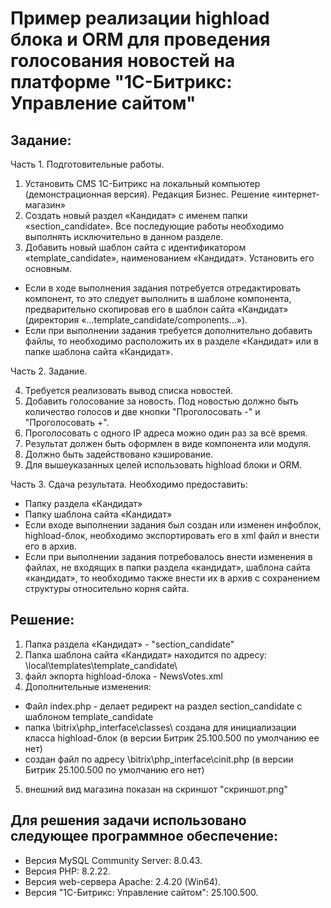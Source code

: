 # Пример реализации highload блока и ORM для проведения голосования новостей на  платформе "1С-Битрикс: Управление сайтом"

## Задание:

Часть 1. Подготовительные работы.
1. Установить CMS 1С-Битрикс на локальный компьютер (демонстрационная версия). Редакция Бизнес. Решение «интернет-магазин»
2. Создать новый раздел «Кандидат» с именем папки «section_candidate». Все последующие работы необходимо выполнять исключительно в данном разделе.
3. Добавить новый шаблон сайта с идентификатором «template_candidate», наименованием «Кандидат». Установить его основным.
- Если в ходе выполнения задания потребуется отредактировать компонент, то это следует выполнить в шаблоне компонента, предварительно скопировав его в шаблон сайта «Кандидат» (директория «…template_candidate/components…»).
- Если при выполнении задания требуется дополнительно добавить файлы, то необходимо расположить их в разделе «Кандидат» или в папке шаблона сайта «Кандидат».

Часть 2. Задание.

4. Требуется реализовать вывод списка новостей.
5. Добавить голосование за новость. Под новостью должно быть количество голосов и две кнопки "Проголосовать -" и "Проголосовать +".
6. Проголосовать с одного IP адреса можно один раз за всё время.
7. Результат должен быть оформлен в виде компонента или модуля.
8. Должно быть задействовано кэширование.
9. Для вышеуказанных целей использовать highload блоки и ORM.

Часть 3. Сдача результата. Необходимо предоставить:

- Папку раздела «Кандидат»
- Папку шаблона сайта «Кандидат»
- Если входе выполнении задания был создан или изменен инфоблок, highload-блок, необходимо экспортировать его в xml файл и внести его в архив.
- Если при выполнении задания потребовалось внести изменения в файлах, не входящих в папки раздела «кандидат», шаблона сайта «кандидат», то необходимо также внести их в архив с сохранением структуры относительно корня сайта.

## Решение:

1. Папка раздела «Кандидат» - "section_candidate"
2. Папка шаблона сайта «Кандидат» находится по адресу: \local\templates\template_candidate\ 
3. файл экпорта highload-блока - NewsVotes.xml
4. Дополнительные изменения: 
- Файл index.php - делает редирект на раздел section_candidate с шаблоном template_candidate
- папка \bitrix\php_interface\classes\ создана для инициализации класса highload-блок (в версии Битрик 25.100.500 по умолчанию ее нет)
- создан файл по адресу \bitrix\php_interface\cinit.php (в версии Битрик 25.100.500 по умолчанию его нет)
5. внешний вид магазина показан на cкриншот "cкриншот.png"

## Для решения задачи использовано следующее программное обеспечение: 
- Версия MySQL Community Server: 8.0.43.
- Версия PHP: 8.2.22.
- Версия web-сервера Apache: 2.4.20 (Win64).
- Версия "1С-Битрикс: Управление сайтом": 25.100.500. 